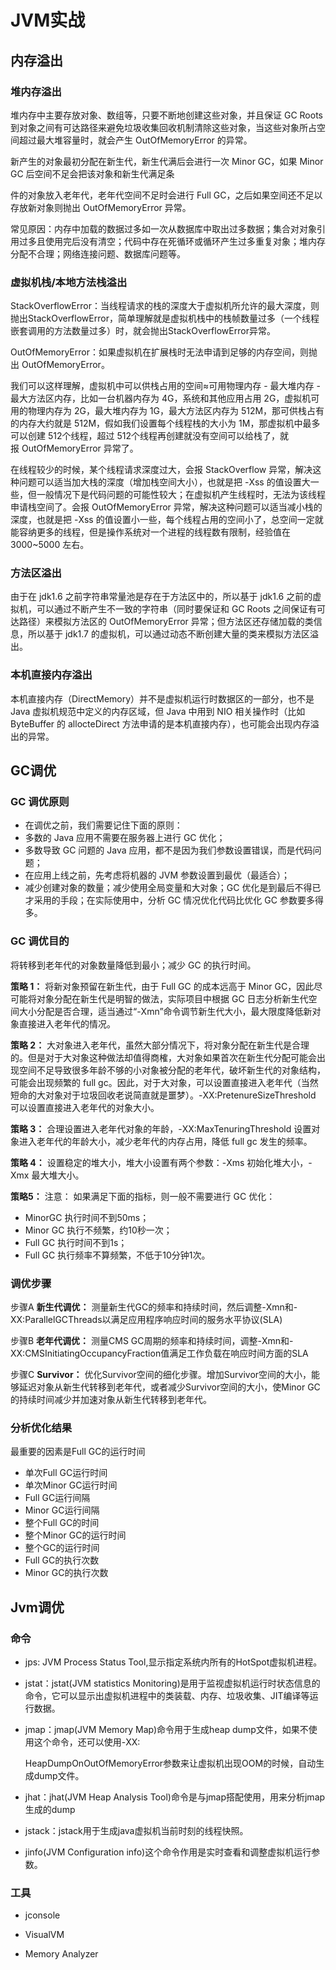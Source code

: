 # JVM实战

## 内存溢出

### 堆内存溢出

堆内存中主要存放对象、数组等，只要不断地创建这些对象，并且保证 GC Roots 到对象之间有可达路径来避免垃圾收集回收机制清除这些对象，当这些对象所占空间超过最大堆容量时，就会产生 OutOfMemoryError 的异常。

新产生的对象最初分配在新生代，新生代满后会进行一次 Minor GC，如果 Minor GC 后空间不足会把该对象和新生代满足条

件的对象放入老年代，老年代空间不足时会进行 Full GC，之后如果空间还不足以存放新对象则抛出 OutOfMemoryError 异常。

常见原因：内存中加载的数据过多如一次从数据库中取出过多数据；集合对对象引用过多且使用完后没有清空；代码中存在死循环或循环产生过多重复对象；堆内存分配不合理；网络连接问题、数据库问题等。

### 虚拟机栈/本地方法栈溢出

StackOverflowError：当线程请求的栈的深度大于虚拟机所允许的最大深度，则抛出StackOverflowError，简单理解就是虚拟机栈中的栈帧数量过多（一个线程嵌套调用的方法数量过多）时，就会抛出StackOverflowError异常。

OutOfMemoryError：如果虚拟机在扩展栈时无法申请到足够的内存空间，则抛出 OutOfMemoryError。

我们可以这样理解，虚拟机中可以供栈占用的空间≈可用物理内存 - 最大堆内存 - 最大方法区内存，比如一台机器内存为 4G，系统和其他应用占用 2G，虚拟机可用的物理内存为 2G，最大堆内存为 1G，最大方法区内存为 512M，那可供栈占有的内存大约就是 512M，假如我们设置每个线程栈的大小为 1M，那虚拟机中最多可以创建 512个线程，超过 512个线程再创建就没有空间可以给栈了，就报 OutOfMemoryError 异常了。

在线程较少的时候，某个线程请求深度过大，会报 StackOverflow 异常，解决这种问题可以适当加大栈的深度（增加栈空间大小），也就是把 -Xss 的值设置大一些，但一般情况下是代码问题的可能性较大；在虚拟机产生线程时，无法为该线程申请栈空间了。会报 OutOfMemoryError 异常，解决这种问题可以适当减小栈的深度，也就是把 -Xss 的值设置小一些，每个线程占用的空间小了，总空间一定就能容纳更多的线程，但是操作系统对一个进程的线程数有限制，经验值在 3000~5000 左右。

### 方法区溢出

由于在 jdk1.6 之前字符串常量池是存在于方法区中的，所以基于 jdk1.6 之前的虚拟机，可以通过不断产生不一致的字符串（同时要保证和 GC Roots 之间保证有可达路径）来模拟方法区的 OutOfMemoryError 异常；但方法区还存储加载的类信息，所以基于 jdk1.7 的虚拟机，可以通过动态不断创建大量的类来模拟方法区溢出。

### 本机直接内存溢出

本机直接内存（DirectMemory）并不是虚拟机运行时数据区的一部分，也不是 Java 虚拟机规范中定义的内存区域，但 Java 中用到 NIO 相关操作时（比如 ByteBuffer 的 allocteDirect 方法申请的是本机直接内存），也可能会出现内存溢出的异常。

## GC调优

### GC 调优原则

- 在调优之前，我们需要记住下面的原则：
- 多数的 Java 应用不需要在服务器上进行 GC 优化；
- 多数导致 GC 问题的 Java 应用，都不是因为我们参数设置错误，而是代码问题；
- 在应用上线之前，先考虑将机器的 JVM 参数设置到最优（最适合）；
- 减少创建对象的数量；减少使用全局变量和大对象；GC 优化是到最后不得已才采用的手段；在实际使用中，分析 GC 情况优化代码比优化 GC 参数要多得多。

### GC 调优目的

将转移到老年代的对象数量降低到最小；减少 GC 的执行时间。

**策略 1：** 将新对象预留在新生代，由于 Full GC 的成本远高于 Minor GC，因此尽可能将对象分配在新生代是明智的做法，实际项目中根据 GC 日志分析新生代空间大小分配是否合理，适当通过“-Xmn”命令调节新生代大小，最大限度降低新对象直接进入老年代的情况。

**策略 2：** 大对象进入老年代，虽然大部分情况下，将对象分配在新生代是合理的。但是对于大对象这种做法却值得商榷，大对象如果首次在新生代分配可能会出现空间不足导致很多年龄不够的小对象被分配的老年代，破坏新生代的对象结构，可能会出现频繁的 full gc。因此，对于大对象，可以设置直接进入老年代（当然短命的大对象对于垃圾回收老说简直就是噩梦）。-XX:PretenureSizeThreshold 可以设置直接进入老年代的对象大小。

**策略 3：** 合理设置进入老年代对象的年龄，-XX:MaxTenuringThreshold 设置对象进入老年代的年龄大小，减少老年代的内存占用，降低 full gc 发生的频率。

**策略 4：** 设置稳定的堆大小，堆大小设置有两个参数：-Xms 初始化堆大小，-Xmx 最大堆大小。

**策略5：** 注意： 如果满足下面的指标，则一般不需要进行 GC 优化：

- MinorGC 执行时间不到50ms；
- Minor GC 执行不频繁，约10秒一次；
- Full GC 执行时间不到1s；
- Full GC 执行频率不算频繁，不低于10分钟1次。


### 调优步骤

步骤A   **新生代调优：** 测量新生代GC的频率和持续时间，然后调整-Xmn和-XX:ParallelGCThreads以满足应用程序响应时间的服务水平协议(SLA)

步骤B   **老年代调优：** 测量CMS GC周期的频率和持续时间，调整-Xmn和-XX:CMSInitiatingOccupancyFraction值满足工作负载在响应时间方面的SLA

步骤C   **Survivor：** 优化Survivor空间的细化步骤。增加Survivor空间的大小，能够延迟对象从新生代转移到老年代，或者减少Survivor空间的大小，使Minor GC的持续时间减少并加速对象从新生代转移到老年代。

### 分析优化结果

最重要的因素是Full GC的运行时间

- 单次Full GC运行时间
- 单次Minor GC运行时间
- Full GC运行间隔
- Minor GC运行间隔
- 整个Full GC的时间
- 整个Minor GC的运行时间
- 整个GC的运行时间
- Full GC的执行次数
- Minor GC的执行次数

## Jvm调优

### 命令

- jps: JVM Process Status Tool,显示指定系统内所有的HotSpot虚拟机进程。

- jstat：jstat(JVM statistics Monitoring)是用于监视虚拟机运行时状态信息的命令，它可以显示出虚拟机进程中的类装载、内存、垃圾收集、JIT编译等运行数据。

- jmap：jmap(JVM Memory Map)命令用于生成heap dump文件，如果不使用这个命令，还可以使用-XX:

  HeapDumpOnOutOfMemoryError参数来让虚拟机出现OOM的时候，自动生成dump文件。 

- jhat：jhat(JVM Heap Analysis Tool)命令是与jmap搭配使用，用来分析jmap生成的dump

- jstack：jstack用于生成java虚拟机当前时刻的线程快照。

- jinfo(JVM Configuration info)这个命令作用是实时查看和调整虚拟机运行参数。 

### 工具

- jconsole

- VisualVM

- Memory Analyzer

